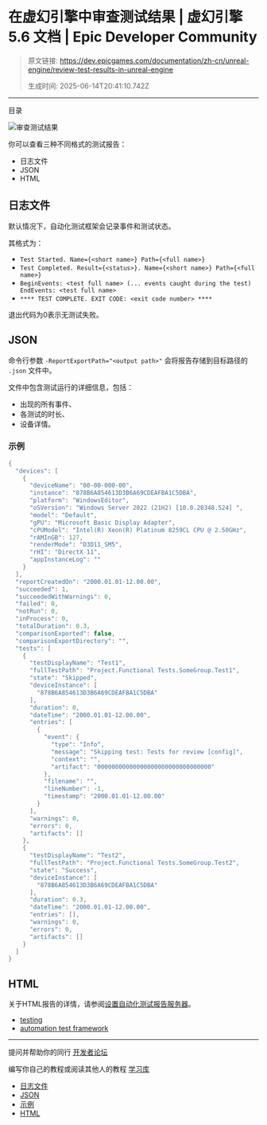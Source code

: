 # 在虚幻引擎中审查测试结果 | 虚幻引擎 5.6 文档 | Epic Developer Community

> 原文链接: https://dev.epicgames.com/documentation/zh-cn/unreal-engine/review-test-results-in-unreal-engine
> 
> 生成时间: 2025-06-14T20:41:10.742Z

---

目录

![审查测试结果](https://dev.epicgames.com/community/api/documentation/image/a27b66ba-8905-49e9-bf46-a7382cea9c7d?resizing_type=fill&width=1920&height=335)

你可以查看三种不同格式的测试报告：

-   日志文件
-   JSON
-   HTML

## 日志文件

默认情况下，自动化测试框架会记录事件和测试状态。

其格式为：

-   `Test Started. Name={<short name>} Path={<full name>}`
-   `Test Completed. Result={<status>}. Name={<short name>} Path={<full name>}`
-   `BeginEvents: <test full name> (... events caught during the test) EndEvents: <test full name>`
-   `**** TEST COMPLETE. EXIT CODE: <exit code number> ****`

退出代码为0表示无测试失败。

## JSON

命令行参数 `-ReportExportPath="<output path>"` 会将报告存储到目标路径的 `.json` 文件中。

文件中包含测试运行的详细信息，包括：

-   出现的所有事件、
-   各测试的时长、
-   设备详情。

### 示例

```cpp
{
  "devices": [
    {
      "deviceName": "00-00-000-00",
      "instance": "878B6A854613D3B6A69CDEAFBA1C5DBA",
      "platform": "WindowsEditor",
      "oSVersion": "Windows Server 2022 (21H2) [10.0.20348.524] ",
      "model": "Default",
      "gPU": "Microsoft Basic Display Adapter",
      "cPUModel": "Intel(R) Xeon(R) Platinum 8259CL CPU @ 2.50GHz",
      "rAMInGB": 127,
      "renderMode": "D3D11_SM5",
      "rHI": "DirectX 11",
      "appInstanceLog": ""
    }
  ],
  "reportCreatedOn": "2000.01.01-12.00.00",
  "succeeded": 1,
  "succeededWithWarnings": 0,
  "failed": 0,
  "notRun": 0,
  "inProcess": 0,
  "totalDuration": 0.3,
  "comparisonExported": false,
  "comparisonExportDirectory": "",
  "tests": [
    {
      "testDisplayName": "Test1",
      "fullTestPath": "Project.Functional Tests.SomeGroup.Test1",
      "state": "Skipped",
      "deviceInstance": [
        "878B6A854613D3B6A69CDEAFBA1C5DBA"
      ],
      "duration": 0,
      "dateTime": "2000.01.01-12.00.00",
      "entries": [
        {
          "event": {
            "type": "Info",
            "message": "Skipping test: Tests for review [config]",
            "context": "",
            "artifact": "00000000000000000000000000000000"
          },
          "filename": "",
          "lineNumber": -1,
          "timestamp": "2000.01.01-12.00.00"
        }
      ],
      "warnings": 0,
      "errors": 0,
      "artifacts": []
    },
    {
      "testDisplayName": "Test2",
      "fullTestPath": "Project.Functional Tests.SomeGroup.Test2",
      "state": "Success",
      "deviceInstance": [
        "878B6A854613D3B6A69CDEAFBA1C5DBA"
      ],
      "duration": 0.3,
      "dateTime": "2000.01.01-12.00.00",
      "entries": [],
      "warnings": 0,
      "errors": 0,
      "artifacts": []
    }
  ]
}
```

## HTML

关于HTML报告的详情，请参阅[设置自动化测试报告服务器](/documentation/zh-cn/unreal-engine/setting-up-an-automation-test-report-server)。

-   [testing](https://dev.epicgames.com/community/search?query=testing)
-   [automation test framework](https://dev.epicgames.com/community/search?query=automation%20test%20framework)

* * *

提问并帮助你的同行 [开发者论坛](https://forums.unrealengine.com/categories?tag=unreal-engine)

编写你自己的教程或阅读其他人的教程 [学习库](https://dev.epicgames.com/community/unreal-engine/learning)

-   [日志文件](/documentation/zh-cn/unreal-engine/review-test-results-in-unreal-engine#%E6%97%A5%E5%BF%97%E6%96%87%E4%BB%B6)
-   [JSON](/documentation/zh-cn/unreal-engine/review-test-results-in-unreal-engine#json)
-   [示例](/documentation/zh-cn/unreal-engine/review-test-results-in-unreal-engine#%E7%A4%BA%E4%BE%8B)
-   [HTML](/documentation/zh-cn/unreal-engine/review-test-results-in-unreal-engine#html)